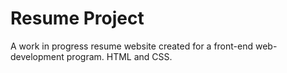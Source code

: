 # Resume Project
 A work in progress resume website created for a front-end web-development program. HTML and CSS.
